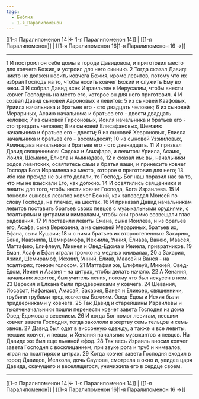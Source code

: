 ```yaml
---
tags:
  - Библия
  - 1-я_Паралипоменон
---
```

[[1-я Паралипоменон 14|← 1-я Паралипоменон 14]] | [[1-я Паралипоменон]] | [[1-я Паралипоменон 16|1-я Паралипоменон 16 →]]

---
1 И построил он себе домы в городе Давидовом, и приготовил место для ковчега Божия, и устроил для него скинию.
2 Тогда сказал Давид: никто не должен носить ковчега Божия, кроме левитов, потому что их избрал Господь на то, чтобы носить ковчег Божий и служить Ему во веки.
3 И собрал Давид всех Израильтян в Иерусалим, чтобы внести ковчег Господень на место его, которое он для него приготовил.
4 И созвал Давид сыновей Аароновых и левитов:
5 из сыновей Каафовых, Уриила начальника и братьев его - сто двадцать человек;
6 из сыновей Мерариных, Асаию начальника и братьев его - двести двадцать человек;
7 из сыновей Гирсоновых, Иоиля начальника и братьев его - сто тридцать человек;
8 из сыновей Елисафановых, Шемаию начальника и братьев его - двести;
9 из сыновей Хевроновых, Елиела начальника и братьев его - восемьдесят;
10 из сыновей Уззииловых, Аминадава начальника и братьев его - сто двенадцать.
11 И призвал Давид священников: Садока и Авиафара, и левитов: Уриила, Асаию, Иоиля, Шемаию, Елиела и Аминадава,
12 и сказал им: вы, начальники родов левитских, освятитесь сами и братья ваши, и принесите ковчег Господа Бога Израилева на место, которое я приготовил для него;
13 ибо как прежде не вы это делали, то Господь Бог наш поразил нас за то, что мы не взыскали Его, как должно.
14 И освятились священники и левиты для того, чтобы нести ковчег Господа, Бога Израилева.
15 И понесли сыновья левитов ковчег Божий, как заповедал Моисей по слову Господа, на плечах, на шестах.
16 И приказал Давид начальникам левитов поставить братьев своих певцов с музыкальными орудиями, с псалтирями и цитрами и кимвалами, чтобы они громко возвещали глас радования.
17 И поставили левиты Емана, сына Иоилева, и из братьев его, Асафа, сына Верехиина, а из сыновей Мерариных, братьев их, Ефана, сына Кушаии;
18 и с ними братьев их второстепенных: Захарию, Бена, Иаазиила, Шемирамофа, Иехиила, Унния, Елиава, Ванею, Маасея, Маттафию, Елифлеуя, Микнея и Овед-Едома и Иеиела, привратников.
19 Еман, Асаф и Ефан играли громко на медных кимвалах,
20 а Захария, Азиил, Шемирамоф, Иехиил, Унний, Елиав, Маасей и Ванея - на псалтирях, тонким голосом.
21 Маттафия же, Елифлеуй, Микней, Овед-Едом, Иеиел и Азазия - на цитрах, чтобы делать начало.
22 А Хенания, начальник левитов, был учитель пения, потому что был искусен в нем.
23 Верехия и Елкана были придверниками у ковчега.
24 Шевания, Иосафат, Нафанаил, Амасай, Захария, Ванея и Елиезер, священники, трубили трубами пред ковчегом Божиим. Овед-Едом и Иехия были придверниками у ковчега.
25 Так Давид и старейшины Израилевы и тысяченачальники пошли перенести ковчег завета Господня из дома Овед-Едомова с веселием.
26 И когда Бог помог левитам, несшим ковчег завета Господня, тогда закололи в жертву семь тельцов и семь овнов.
27 Давид был одет в виссонную одежду, а также и все левиты, несшие ковчег, и певцы, и Хенания начальник музыкантов и певцов. На Давиде же был еще льняной ефод.
28 Так весь Израиль вносил ковчег завета Господня с восклицанием, при звуке рога и труб и кимвалов, играя на псалтирях и цитрах.
29 Когда ковчег завета Господня входил в город Давидов, Мелхола, дочь Саулова, смотрела в окно и, увидев царя Давида, скачущего и веселящегося, уничижила его в сердце своем.

---
[[1-я Паралипоменон 14|← 1-я Паралипоменон 14]] | [[1-я Паралипоменон]] | [[1-я Паралипоменон 16|1-я Паралипоменон 16 →]]